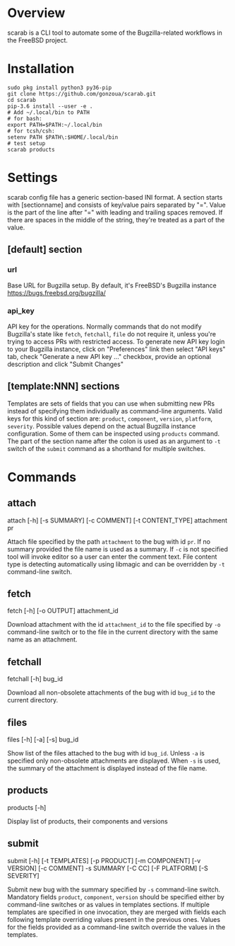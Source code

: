 # Overview
scarab is a CLI tool to automate some of the Bugzilla-related workflows in the FreeBSD project.

# Installation
```
sudo pkg install python3 py36-pip
git clone https://github.com/gonzoua/scarab.git
cd scarab
pip-3.6 install --user -e .
# Add ~/.local/bin to PATH
# for bash:
export PATH=$PATH:~/.local/bin
# for tcsh/csh:
setenv PATH $PATH\:$HOME/.local/bin
# test setup
scarab products
```

# Settings
scarab config file has a generic section-based INI format. A section starts with [sectionname]  and consists of key/value pairs separated by "=". Value is the part of the line after "=" with leading and trailing spaces removed.  If there are spaces in the middle of the string, they're treated as a part of the value.

## [default] section

### url

Base URL  for Bugzilla setup. By default, it's FreeBSD's Bugzilla instance https://bugs.freebsd.org/bugzilla/

### api_key

API key for the operations. Normally commands that do not modify Bugzilla's state like `fetch`, `fetchall`, `file` do not require it, unless you're trying to access PRs with restricted access. To generate new API key login to your Bugzilla instance, click on "Preferences" link then select "API keys" tab, check "Generate a new API key ..." checkbox, provide an optional description and click "Submit Changes"

## [template:NNN] sections

Templates are sets of fields that you can use when submitting new PRs instead of specifying them individually as command-line arguments. Valid keys for this kind of section are: `product`, `component`, `version`, `platform`, `severity`. Possible values depend on the actual Bugzilla instance configuration. Some of them can be inspected using `products` command. The part of the section name after the colon is used as an argument to `-t` switch of the `submit` command as a shorthand for multiple switches.

# Commands
## attach
attach [-h] [-s SUMMARY] [-c COMMENT] [-t CONTENT_TYPE] attachment pr

Attach file specified by the path `attachment` to the bug with id `pr`. If no summary provided the file name is used as a summary. If `-c` is not specified tool will invoke editor so a user can enter the comment text. File content type is detecting automatically using libmagic and can be overridden by `-t` command-line switch.

## fetch
fetch [-h] [-o OUTPUT] attachment_id

Download attachment with the id `attachment_id` to the file specified by `-o` command-line switch or to the file in the current directory with the same name as an attachment.

## fetchall
fetchall [-h] bug_id

Download all non-obsolete attachments of the bug with id `bug_id` to the current directory.

## files
files [-h] [-a] [-s] bug_id

Show list of the files attached to the bug with id `bug_id`. Unless `-a` is specified only non-obsolete attachments are displayed. When `-s` is used, the summary of the attachment is displayed instead of the file name.

## products
products [-h]

Display list of products, their components and versions

## submit
submit [-h] [-t TEMPLATES] [-p PRODUCT] [-m COMPONENT] [-v VERSION] [-c COMMENT] -s SUMMARY [-C CC] [-F PLATFORM] [-S SEVERITY]

Submit new bug with the summary specified by `-s` command-line switch. Mandatory fields `product`, `component`, `version` should be specified either by command-line switches or as values in templates sections. If multiple templates are specified in one invocation, they are merged with fields each following template overriding values present in the previous ones. Values for the fields provided as a command-line switch override the values in the templates.
